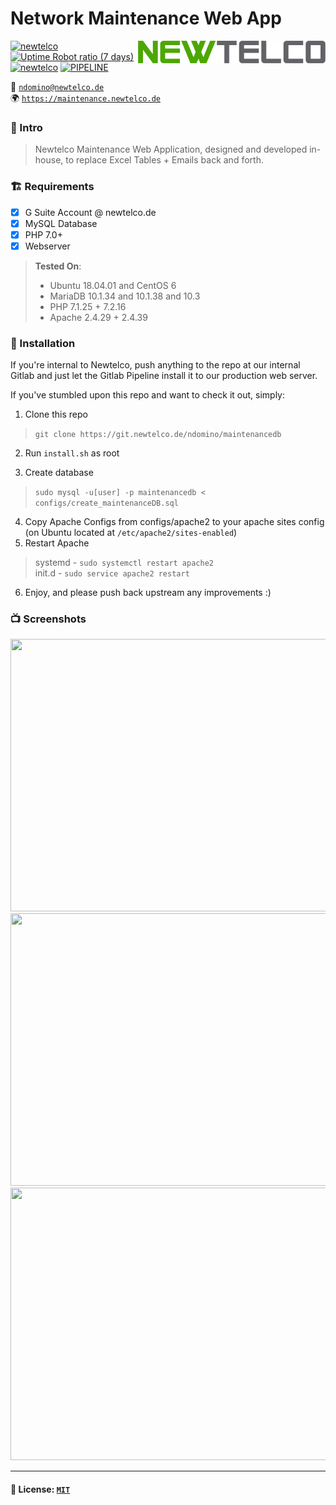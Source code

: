 
# Network Maintenance Web App

<img align="right" src="https://github.com/ndom91/NewtelcoMaintenance/raw/master/public/dist/images/newtelco_full_300w.png">

[![newtelco](https://img.shields.io/badge/Version-1.0.3-brightgreen.svg?style=flat-square)](https://crm.newtelco.de) 
[![Uptime Robot ratio (7 days)](https://img.shields.io/uptimerobot/ratio/7/m781781334-0112a59d100b992b0132080d.svg?style=flat-square&colorB=brightgreen&label=Uptime)](https://uptime.newtelco.de/) 
[![newtelco](https://img.shields.io/badge/Contact%20Me-%40-brightgreen.svg?style=flat-square)](mailto:ndomino@newtelco.de) 
[![PIPELINE](https://git.newtelco.dev/ndomino/maintenancedb/badges/master/pipeline.svg?style=flat-square)](https://git.newtelco.dev/ndomino/maintenance)


👨 [`ndomino@newtelco.de`](mailto:ndomino@newtelco.de)  
🌍 [`https://maintenance.newtelco.de`](https://maintenance.newtelco.de)

### 🏁 Intro

> Newtelco Maintenance Web Application, designed and developed in-house, to replace Excel Tables + Emails back and forth.

### 🏗️ Requirements

- [x] G Suite Account @ newtelco.de  
- [x] MySQL Database
- [x] PHP 7.0+
- [x] Webserver

> **Tested On**:
>  
> - Ubuntu 18.04.01 and CentOS 6
> - MariaDB 10.1.34 and 10.1.38 and 10.3
> - PHP 7.1.25 + 7.2.16
> - Apache 2.4.29 + 2.4.39

### 👷 Installation

If you're internal to Newtelco, push anything to the repo at our internal Gitlab and just let the Gitlab Pipeline install it to our production web server. 

If you've stumbled upon this repo and want to check it out, simply: 

1) Clone this repo  
> `git clone https://git.newtelco.de/ndomino/maintenancedb`

2) Run `install.sh` as root 

3) Create database  
> `sudo mysql -u[user] -p maintenancedb < configs/create_maintenanceDB.sql`  

4) Copy Apache Configs from configs/apache2 to your apache sites config (on Ubuntu located at `/etc/apache2/sites-enabled`)  
5) Restart Apache  
> systemd - `sudo systemctl restart apache2`  
> init.d - `sudo service apache2 restart`  

6) Enjoy, and please push back upstream any improvements :)

### 📺 Screenshots  

<img src="http://i.imgur.com/1x7gBWw.png" width="860" height="436">  
<img src="http://i.imgur.com/oZUba6i.png" width="860" height="436">  
<img src="http://i.imgur.com/davu6Pv.png" width="860" height="436">

---

#### 📝 License: [`MIT`](https://github.com/ndom91/NewtelcoMaintenance/blob/master/LICENSE)
